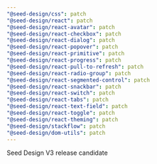 ```yaml
---
"@seed-design/css": patch
"@seed-design/react": patch
"@seed-design/react-avatar": patch
"@seed-design/react-checkbox": patch
"@seed-design/react-dialog": patch
"@seed-design/react-popover": patch
"@seed-design/react-primitive": patch
"@seed-design/react-progress": patch
"@seed-design/react-pull-to-refresh": patch
"@seed-design/react-radio-group": patch
"@seed-design/react-segmented-control": patch
"@seed-design/react-snackbar": patch
"@seed-design/react-switch": patch
"@seed-design/react-tabs": patch
"@seed-design/react-text-field": patch
"@seed-design/react-toggle": patch
"@seed-design/react-theming": patch
"@seed-design/stackflow": patch
"@seed-design/dom-utils": patch
---
```


Seed Design V3 release candidate
